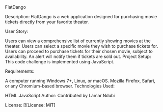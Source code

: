 FlatDango

Description:
FlatDango is a web application designed for purchasing movie tickets directly from your favorite theater.

User Story:

Users can view a comprehensive list of currently showing movies at the theater.
Users can select a specific movie they wish to purchase tickets for.
Users can proceed to purchase tickets for their chosen movie, subject to availability. An alert will notify them if tickets are sold out.
Project Setup:
This code challenge is implemented using JavaScript.

Requirements:

A computer running Windows 7+, Linux, or macOS.
Mozilla Firefox, Safari, or any Chromium-based browser.
Technologies Used:

HTML
JavaScript
Author:
Contributed by Lamar Ndubi

License:
[![License: MIT]

